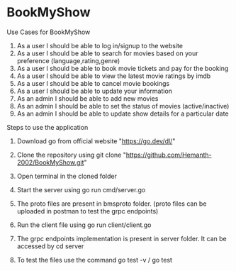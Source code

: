 # BookMyShow

Use Cases for BookMyShow

1. As a user I should be able to log in/signup to the website
2. As a user I should be able to search for movies based on your preference (language,rating,genre) 
3. As a user I should be able to book movie tickets and pay for the booking
4. As a user I should be able to view the latest movie ratings by imdb
5. As a user I should be able to cancel movie bookings
6. As a user I should be able to update your information
7. As an admin I should be able to add new movies
8. As an admin I should be able to set the status of movies (active/inactive)
9. As an admin I should be able to update show details for a particular date

Steps to use the application

1. Download go from official website "https://go.dev/dl/"

2. Clone the repository using 
    git clone "https://github.com/Hemanth-2002/BookMyShow.git"

3. Open terminal in the cloned folder 

4. Start the server using 
    go run cmd/server.go

5. The proto files are present in bmsproto folder. (proto files can be uploaded in postman to test the grpc endpoints)

6. Run the client file using 
    go run client/client.go

7. The grpc endpoints implementation is present in server folder. It can be accessed by 
    cd server

8. To test the files use the command
    go test -v / go test
